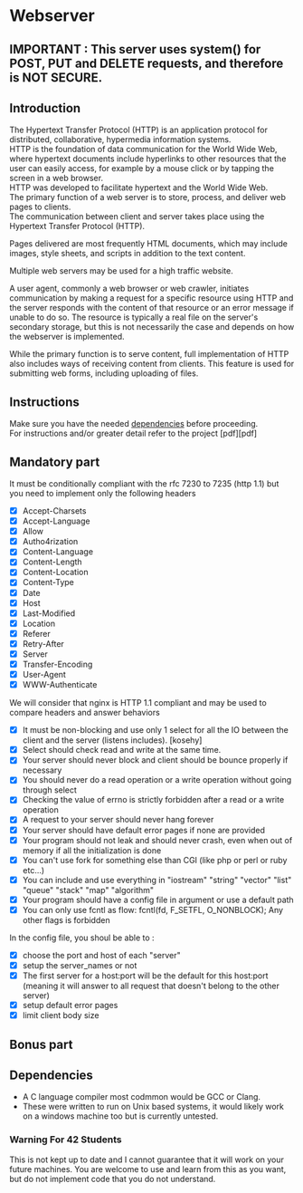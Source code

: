 # Webserver
## IMPORTANT : This server uses system() for POST, PUT and DELETE requests, and therefore is NOT SECURE.

## Introduction	
The Hypertext Transfer Protocol (HTTP) is an application protocol for distributed, collaborative, hypermedia information systems.	
HTTP is the foundation of data communication for the World Wide Web, where hypertext documents include hyperlinks to other resources that the user can easily access, for example by a mouse click or by tapping the screen in a web browser.	
HTTP was developed to facilitate hypertext and the World Wide Web.	
The primary function of a web server is to store, process, and deliver web pages to clients.	
The communication between client and server takes place using the Hypertext Transfer Protocol (HTTP).	

Pages delivered are most frequently HTML documents, which may include images, style sheets, and scripts in addition to the text content.	

Multiple web servers may be used for a high traffic website.	

A user agent, commonly a web browser or web crawler, initiates communication by making a request for a specific resource using HTTP and the server responds with the content of that resource or an error message if unable to do so. The resource is typically a real file on the server's secondary storage, but this is not necessarily the case and depends on how the webserver is implemented.	

While the primary function is to serve content, full implementation of HTTP also includes ways of receiving content from clients. This feature is used for submitting web forms, including uploading of files.	

## Instructions	
Make sure you have the needed [dependencies](#dependencies) before proceeding.	
For instructions and/or greater detail refer to the project [pdf][pdf]	
## Mandatory part	
It must be conditionally compliant with the rfc 7230 to 7235 (http 1.1) but you need to implement only the following headers	
- [x] Accept-Charsets	
- [x] Accept-Language	
- [x] Allow	
- [x] Autho4rization	
- [x] Content-Language	
- [x] Content-Length	
- [x] Content-Location	
- [x] Content-Type	
- [x] Date	
- [x] Host	
- [x] Last-Modified	
- [x] Location	
- [x] Referer	
- [x] Retry-After	
- [x] Server	
- [x] Transfer-Encoding	
- [x] User-Agent	
- [x] WWW-Authenticate	

We will consider that nginx is HTTP 1.1 compliant and may be used to compare headers and answer behaviors	
- [x] It must be non-blocking and use only 1 select for all the IO between the client and the server (listens includes). [kosehy]	
- [x] Select should check read and write at the same time.	
- [X] Your server should never block and client should be bounce properly if necessary	
- [x] You should never do a read operation or a write operation without going through select	
- [x] Checking the value of errno is strictly forbidden after a read or a write operation	
- [x] A request to your server should never hang forever	
- [x] Your server should have default error pages if none are provided	
- [x] Your program should not leak and should never crash, even when out of memory if all the initialization is done	
- [x] You can't use fork for something else than CGI (like php or perl or ruby etc...)	
- [x] You can include and use everything in "iostream" "string" "vector" "list" "queue" "stack" "map" "algorithm"	
- [x] Your program should have a config file in argument or use a default path	
- [x] You can only use fcntl as flow: fcntl(fd, F_SETFL, O_NONBLOCK); Any other flags is forbidden	

In the config file, you shoul be able to :	
- [x] choose the port and host of each "server"	
- [x] setup the server_names or not	
- [x] The first server for a host:port will be the default for this host:port (meaning it will answer to all request that doesn't belong to the other server)	
- [x] setup default error pages	
- [x] limit client body size	

## Bonus part	

## Dependencies	
* A C language compiler most codmmon would be GCC or Clang.	
* These were written to run on Unix based systems, it would likely work on a windows machine too but is currently untested.

### Warning For 42 Students

This is not kept up to date and I cannot guarantee that it will work on your future machines. You are welcome to use and learn from this as you want, but do not implement code that you do not understand.

